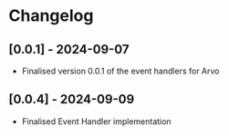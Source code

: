 # Changelog

## [0.0.1] - 2024-09-07

- Finalised version 0.0.1 of the event handlers for Arvo
## [0.0.4] - 2024-09-09

- Finalised Event Handler implementation

